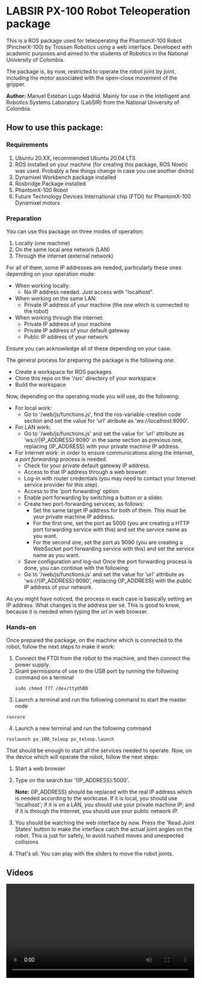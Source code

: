 # LABSIR PX-100 Robot Teleoperation package
This is a ROS package used for teleoperating the PhantomX-100 Robot (PincherX-100) by Trossen Robotics using a web interface. Developed with academic purposes and aimed to the students of Robotics in the National University of Colombia.

The package is, by now, restricted to operate the robot joint by joint, including the motor associated with the open-close movement of the gripper.

<b>Author:</b> Manuel Esteban Lugo Madrid. Mainly for use in the Intelligent and Robotics Systems Laboratory (LabSIR) from the National University of Colombia.

## How to use this package:

### Requirements
1. Ubuntu 20.XX, recommended Ubuntu 20.04 LTS
2. ROS installed on your machine (for creating this package, ROS Noetic was used. Probably a few things change in case you use another distro)
3. Dynamixel Workbench package installed
4. Rosbridge Package installed
5. PhantomX-100 Robot
6. Future Technology Devices International chip (FTDI) for PhantomX-100 Dynamixel motors


### Preparation
You can use this package on three modes of operation:
1. Locally (one machine)
2. On the same local area network (LAN)
3. Through the internet (external network)

For all of them, some IP addresses are needed, particularly these ones depending on your operation mode:
* When working locally:
  * No IP address needed. Just access with "localhost".
* When working on the same LAN:
  * Private IP address of your machine (the one which is connected to the robot)
* When working through the internet:
  * Private IP address of your machine
  * Private IP address of your default gateway
  * Public IP address of your network

Ensure you can acknowledge all of these depending on your case.

The general process for preparing the package is the following one:
- Create a workspace for ROS packages
- Clone this repo on the '/src' directory of your workspace
- Build the workspace

Now, depending on the operating mode you will use, do the following:
- For local work:
  - Go to '/web/js/functions.js', find the ros-variable-creation code section and set the value for 'url' atribute as 'ws://localhost:9090'.
- For LAN work:
  - Go to '/web/js/functions.js' and set the value for 'url' attribute as 'ws://{IP_ADDRESS}:9090' in the same section as previous one, replacing {IP_ADDRESS} with your private machine IP address.
- For Internet work: in order to ensure communications along the internet, a *port forwarding* process is needed.
  - Check for your private default gateway IP address.
  - Access to that IP address through a web browser.
  - Log-in with router credentials (you may need to contact your Internet service provider for this step).
  - Access to the 'port forwarding' option.
  - Enable port forwarding by switching a button or a slider.
  - Create two port-forwarding services, as follows:
    - Set the same target IP address for both of them. This must be your private machine IP address.
    - For the first one, set the port as 5000 (you are creating a HTTP port forwarding service with this) and set the service name as you want.
    - For the second one, set the port as 9090 (you are creating a WebSocket port forwarding service with this) and set the service name as you want.
  - Save configuration and log-out
  Once the port forwarding process is done, you can continue with the following:
  - Go to '/web/js/functions.js' and set the value for 'url' attribute as 'ws://{IP_ADDRESS}:9090', replacing {IP_ADDRESS} with the public IP address of your network.

As you might have noticed, the process in each case is basically setting an IP address. What changes is the address per sé. This is good to know, because it is needed when typing the url in web browser.

### Hands-on
Once prepared the package, on the machine which is connected to the robot, follow the next steps to make it work:
1. Connect the FTDI from the robot to the machine, and then connect the power supply.
2. Grant permissions of use to the USB port by running the following command on a terminal
   ~~~~
   sudo chmod 777 /dev/ttyUSB0
   ~~~~
3. Launch a terminal and run the following command to start the master node
  ~~~~
  roscore
  ~~~~
4. Launch a new terminal and run the following command
  ~~~~
  roslaunch px_100_teleop px_teleop.launch
  ~~~~

That should be enough to start all the services needed to operate. Now, on the device which will operate the robot, follow the next steps:
1. Start a web browser
2. Type on the search bar '{IP_ADDRESS}:5000'.
   
   **Note:** {IP_ADDRESS} should be replaced with the real IP address which is needed according to the workcase. If it is local, you should use 'localhost'; if it is on a LAN, you should use your private machine IP; and if it is through the Internet, you should use your public network IP.
3. You should be watching the web interface by now. Press the 'Read Joint States' button to make the interface catch the actual joint angles on the robot. This is just for safety, to avoid rushed moves and unexpected collisions
4. That's all. You can play with the sliders to move the robot joints.


## Videos


<video width="500px" controls>
  <source src="assets/VID_1.mp4" type="video/mp4">
  Not supported
</video>